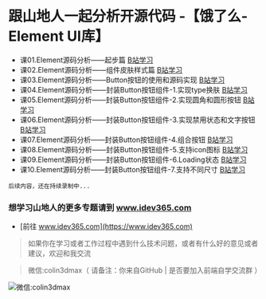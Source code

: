 # 跟山地人一起分析开源代码 -【饿了么-Element UI库】
* 课01.Element源码分析——起步篇 [B站学习](https://www.bilibili.com/video/av42276772/?p=1)  
* 课02.Element源码分析——组件皮肤样式篇 [B站学习](https://www.bilibili.com/video/av42276772/?p=2) 
* 课03.Element源码分析——Button按钮的使用和源码实现 [B站学习](https://www.bilibili.com/video/av42276772/?p=3) 
* 课04.Element源码分析——封装Button按钮组件-1.实现type换肤 [B站学习](https://www.bilibili.com/video/av42276772/?p=4) 
* 课05.Element源码分析——封装Button按钮组件-2.实现圆角和圆形按钮 [B站学习](https://www.bilibili.com/video/av42276772/?p=5) 
* 课06.Element源码分析——封装Button按钮组件-3.实现禁用状态和文字按钮 [B站学习](https://www.bilibili.com/video/av42276772/?p=6) 
* 课07.Element源码分析——封装Button按钮组件-4.组合按钮 [B站学习](https://www.bilibili.com/video/av42276772/?p=7) 
* 课08.Element源码分析——封装Button按钮组件-5.支持icon图标 [B站学习](https://www.bilibili.com/video/av42276772/?p=8) 
* 课09.Element源码分析——封装Button按钮组件-6.Loading状态 [B站学习](https://www.bilibili.com/video/av42276772/?p=9) 
* 课10.Element源码分析——封装Button按钮组件-7.支持不同尺寸 [B站学习](https://www.bilibili.com/video/av42276772/?p=10)   

```
后续内容，还在持续录制中...
```

### 想学习山地人的更多专题请到 www.idev365.com 

* [前往 www.idev365.com](https://www.idev365.com)

> 如果你在学习或者工作过程中遇到什么技术问题，或者有什么好的意见或者建议，欢迎和我交流  

> 微信:colin3dmax（ 请备注：你来自GitHub | 是否要加入前端自学交流群 ）

![微信:colin3dmax](https://raw.githubusercontent.com/colin3dmax/idev365_static/master/banner/banner_wechat.png)

